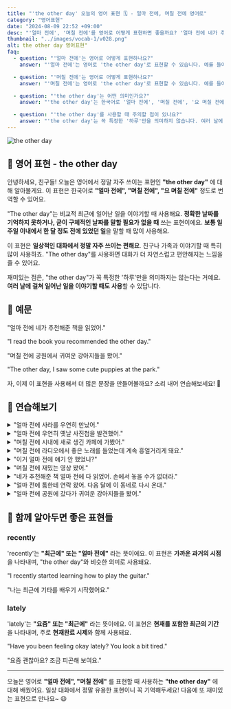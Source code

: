 ```yaml
---
title: "'the other day' 오늘의 영어 표현 🗓️ - 얼마 전에, 며칠 전에 영어로"
category: "영어표현"
date: "2024-08-09 22:52 +09:00"
desc: "'얼마 전에', '며칠 전에'를 영어로 어떻게 표현하면 좋을까요? '얼마 전에 네가 추천해준 책을 읽었어', '며칠 전에 공원에서 귀여운 강아지들을 봤어' 등을 영어로 표현하는 법을 배워봅시다. 다양한 예문을 통해서 연습하고 본인의 표현으로 만들어 보세요."
thumbnail: "../images/vocab-1/v028.png"
alt: the other day 영어표현"
faq:
  - question: "'얼마 전에'는 영어로 어떻게 표현하나요?"
    answer: "'얼마 전에'는 영어로 'the other day'로 표현할 수 있습니다. 예를 들어, 'I saw Tom the other day'는 '얼마 전에 톰을 봤어'라는 의미입니다."

  - question: "'며칠 전에'는 영어로 어떻게 표현하나요?"
    answer: "'며칠 전에'는 영어로 'the other day'로 표현할 수 있습니다. 예를 들어, 'The other day, I found an old photo album'은 '며칠 전에 옛날 사진첩을 발견했어'라는 뜻입니다."

  - question: "'the other day'는 어떤 의미인가요?"
    answer: "'the other day'는 한국어로 '얼마 전에', '며칠 전에', '요 며칠 전에' 등으로 번역될 수 있습니다. 비교적 최근에 일어난 일을 이야기할 때 사용하며, 정확한 날짜를 언급할 필요가 없을 때 쓰는 표현입니다."

  - question: "'the other day'를 사용할 때 주의할 점이 있나요?"
    answer: "'the other day'는 꼭 특정한 '하루'만을 의미하지 않습니다. 여러 날에 걸쳐 일어난 일을 이야기할 때도 사용할 수 있습니다. 또한, 일상적인 대화에서 자주 사용되는 표현이므로 친구나 가족과 대화할 때 자연스럽게 사용할 수 있습니다."
---
```


<img src="../images/vocab-1/v028-1.avif" alt="the other day"/>

## 🌟 영어 표현 - the other day

안녕하세요, 친구들! 오늘은 영어에서 정말 자주 쓰이는 표현인 **"the other day"** 에 대해 알아볼게요. 이 표현은 한국어로 **"얼마 전에", "며칠 전에", "요 며칠 전에"** 정도로 번역할 수 있어요.

"The other day"는 비교적 최근에 일어난 일을 이야기할 때 사용해요. **정확한 날짜를 기억하지 못하거나, 굳이 구체적인 날짜를 말할 필요가 없을 때** 쓰는 표현이에요. **보통 일주일 이내에서 한 달 정도 전에 있었던 일**을 말할 때 많이 사용해요.

이 표현은 **일상적인 대화에서 정말 자주 쓰이는 편해요**. 친구나 가족과 이야기할 때 특히 많이 사용하죠. "The other day"를 사용하면 대화가 더 자연스럽고 편안해지는 느낌을 줄 수 있어요.

재미있는 점은, "the other day"가 꼭 특정한 '하루'만을 의미하지는 않는다는 거예요. **여러 날에 걸쳐 일어난 일을 이야기할 때도 사용**할 수 있답니다.

<script async src="https://pagead2.googlesyndication.com/pagead/js/adsbygoogle.js?client=ca-pub-1465612013356152"
     crossorigin="anonymous"></script>
<!-- engple-horizontal-ad -->

<ins class="adsbygoogle"
     style="display:block"
     data-ad-client="ca-pub-1465612013356152"
     data-ad-slot="2106896038"
     data-ad-format="auto"
     data-full-width-responsive="true"></ins>

<script>
     (adsbygoogle = window.adsbygoogle || []).push({});
</script>

## 📖 예문

"얼마 전에 네가 추천해준 책을 읽었어."

"I read the book you recommended the other day."

"며칠 전에 공원에서 귀여운 강아지들을 봤어."

"The other day, I saw some cute puppies at the park."

자, 이제 이 표현을 사용해서 더 많은 문장을 만들어볼까요? 소리 내어 연습해보세요! 🚀

## 💬 연습해보기

<details>
<summary>"얼마 전에 사라를 우연히 만났어."</summary>
<span>"I ran into Sarah the other day."</span>
</details>

<details>
<summary>"얼마 전에 우연히 옛날 사진첩을 발견했어."</summary>
<span>"I <a href="/blog/친구를-우연히-만났어-영어표현/">came across</a> an old photo album the other day."</span>
</details>

<details>
<summary>"며칠 전에 시내에 새로 생긴 카페에 가봤어."</summary>
<span>"The other day, I tried that new coffee shop downtown."</span>
</details>

<details>
<summary>"며칠 전에 라디오에서 좋은 노래를 들었는데 계속 흥얼거리게 돼요."</summary>
<span>"I heard a fantastic song on the radio the other day and can’t stop humming it."</span>
</details>

<details>
<summary>"이거 얼마 전에 얘기 안 했었나?"</summary>
<span>"Didn't we just talk about this the other day?."</span>
</details>

<details>
<summary>"며칠 전에 재밌는 영상 봤어."</summary>
<span>"I saw the funniest video the other day."</span>
</details>

<details>
<summary>"네가 추천해준 책 얼마 전에 다 읽었어. 손에서 놓을 수가 없더라."</summary>
<span>"The other day, I <a href="/blog/in-english/182.finally/">finally</a> finished that book you recommended. Couldn't put it down!"</span>
</details>

<details>
<summary>"얼마 전에 톰한테 연락 왔어. 다음 달에 이 동네로 다시 온대."</summary>
<span>"I heard from Tom the other day. He's moving back to town next month."</span>
</details>

<details>
<summary>"얼마 전에 공원에 갔다가 귀여운 강아지들을 봤어."</summary>
<span>"I was at the park the other day and saw the cutest puppies."</span>
</details>

## 🤝 함께 알아두면 좋은 표현들

### recently

'recently'는 **"최근에" 또는 "얼마 전에"** 라는 뜻이에요. 이 표현은 **가까운 과거의 시점**을 나타내며, "the other day"와 비슷한 의미로 사용돼요.

"I recently started learning how to play the guitar."

"나는 최근에 기타를 배우기 시작했어요."

### lately

'lately'는 **"요즘" 또는 "최근에"** 라는 뜻이에요. 이 표현은 **현재를 포함한 최근의 기간**을 나타내며, 주로 **현재완료 시제**와 함께 사용돼요.

"Have you been feeling okay lately? You look a bit tired."

"요즘 괜찮아요? 조금 피곤해 보여요."

---

오늘은 영어로 **"얼마 전에", "며칠 전에"** 를 표현할 때 사용하는 **"the other day"** 에 대해 배웠어요. 일상 대화에서 정말 유용한 표현이니 꼭 기억해두세요! 다음에 또 재미있는 표현으로 만나요~ 😃
